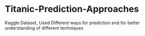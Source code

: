 # Titanic-Prediction-Approaches
Kaggle Dataset, Used Different ways for prediction and for better understanding of different techniques
